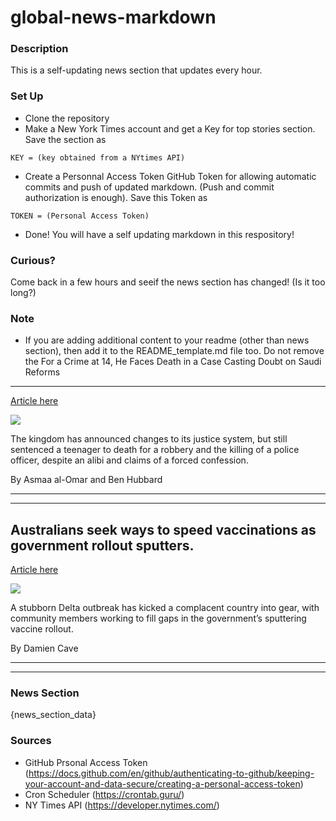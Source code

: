 # global-news-markdown

### Description 
This is a self-updating news section that updates every hour.

### Set Up 
* Clone the repository
* Make a New York Times account and get a Key for top stories section. Save the section as 
 ```
 KEY = (key obtained from a NYtimes API)
 ```
*  Create a Personnal Access Token GitHub Token for allowing automatic commits and push of updated markdown. (Push and commit authorization is enough). Save this Token as 
```
TOKEN = (Personal Access Token)
```
* Done! You will have a self updating markdown in this respository!

### Curious?
Come back in a few hours and seeif the news section has changed! (Is it too long?)

### Note
* If you are adding additional content to your readme (other than news section), then add it to the README_template.md file too. Do not remove the For a Crime at 14, He Faces Death in a Case Casting Doubt on Saudi Reforms
--------------------------------------------------------------------------

[Article here](https://www.nytimes.com/2021/08/13/world/middleeast/saudi-arabia-execution.html)

[![](https://static01.nyt.com/images/2021/08/12/world/12saudi-execution/merlin_165667356_379a7b7d-0c70-4241-8729-b172ad0c9fca-superJumbo.jpg)](https://www.nytimes.com/2021/08/13/world/middleeast/saudi-arabia-execution.html)

The kingdom has announced changes to its justice system, but still sentenced a teenager to death for a robbery and the killing of a police officer, despite an alibi and claims of a forced confession.

By Asmaa al-Omar and Ben Hubbard

* * *

* * *

Australians seek ways to speed vaccinations as government rollout sputters.
---------------------------------------------------------------------------

[Article here](https://www.nytimes.com/2021/08/12/world/australians-seek-ways-to-speed-vaccinations-as-government-rollout-sputters.html)

[![](https://static01.nyt.com/images/2021/08/12/world/12virus-briefing-australia-covid/merlin_193157814_0a4d4f39-f1e0-49fe-a68f-19255933ee74-superJumbo.jpg)](https://www.nytimes.com/2021/08/12/world/australians-seek-ways-to-speed-vaccinations-as-government-rollout-sputters.html)

A stubborn Delta outbreak has kicked a complacent country into gear, with community members working to fill gaps in the government’s sputtering vaccine rollout.

By Damien Cave

* * *

* * *

### News Section 
{news_section_data}


### Sources 
* GitHub Prsonal Access Token (https://docs.github.com/en/github/authenticating-to-github/keeping-your-account-and-data-secure/creating-a-personal-access-token)
* Cron Scheduler (https://crontab.guru/)
* NY Times API (https://developer.nytimes.com/)

